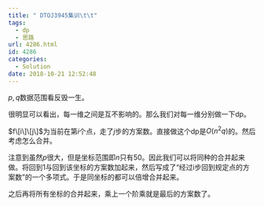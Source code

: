 ```yaml
---
title: " DTOJ3945集训\t\t"
tags:
  - dp
  - 思路
url: 4286.html
id: 4286
categories:
  - Solution
date: 2018-10-21 12:52:48
---
```


$p,q$数据范围看反毁一生。

很明显可以看出，每一维之间是互不影响的。那么我们对每一维分别做一下dp。

$f\[i\]\[j\]$为当前在第$i$个点，走了$j$步的方案数。直接做这个dp是$O(n^2q)$的。然后考虑怎么合并。

注意到虽然$p$很大，但是坐标范围即$n$只有$50$。因此我们可以将同种的合并起来做。将回到$1$与回到该坐标的方案数加起来，然后写成了“经过i步回到规定点的方案数”的一个多项式。于是同坐标的都可以倍增合并起来。

之后再将所有坐标的合并起来，乘上一个阶乘就是最后的方案数了。